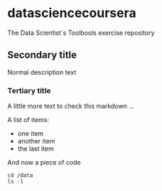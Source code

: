# datasciencecoursera
The Data  Scientist´s Toolbools exercise repository

## Secondary title

Normal description text

### Tertiary title

A little more text to check this markdown ...

A list of items:
* one item
* another item
* the last item

And now a piece of code
```
cd /data
ls -l
```
